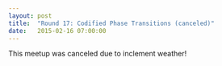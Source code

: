```yaml
---
layout: post
title:  "Round 17: Codified Phase Transitions (canceled)"
date:   2015-02-16 07:00:00
---
```


This meetup was canceled due to inclement weather!
